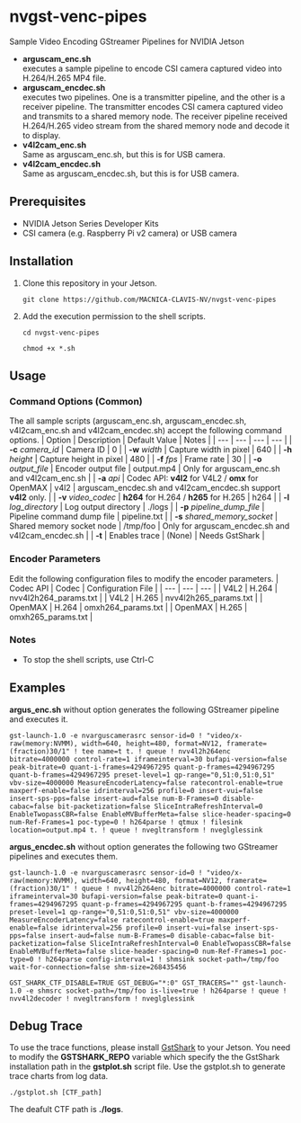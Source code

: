 # nvgst-venc-pipes
Sample Video Encoding GStreamer Pipelines for NVIDIA Jetson

- **arguscam_enc.sh**<br>
    executes a sample pipeline to encode CSI camera captured video into H.264/H.265 MP4 file.
- **arguscam_encdec.sh**<br>
    executes two pipelines. One is a transmitter pipeline, and the other is a receiver pipeline. The transmitter encodes CSI camera captured video and transmits to a shared memory node. The receiver pipeline received H.264/H.265 video stream from the shared memory node and decode it to display.
- **v4l2cam_enc.sh**<br>
    Same as arguscam_enc.sh, but this is for USB camera.
- **v4l2cam_encdec.sh**<br>
    Same as arguscam_encdec.sh, but this is for USB camera.

## Prerequisites
- NVIDIA Jetson Series Developer Kits
- CSI camera (e.g. Raspberry Pi v2 camera) or USB camera

## Installation
1. Clone this repository in your Jetson.
    ```
    git clone https://github.com/MACNICA-CLAVIS-NV/nvgst-venc-pipes
    ```
1. Add the execution permission to the shell scripts.
    ```
    cd nvgst-venc-pipes
    ```
    ```
    chmod +x *.sh
    ```
    
## Usage

### Command Options (Common)
The all sample scripts (arguscam_enc.sh, arguscam_encdec.sh, v4l2cam_enc.sh and v4l2cam_encdec.sh) accept the following command options.
| Option | Description | Default Value | Notes |
| --- | --- | --- | --- |
| **-c** *camera_id* | Camera ID | 0 |
| **-w** *width* | Capture width in pixel | 640 |
| **-h** *height* | Capture height in pixel | 480 |
| **-f** *fps* | Frame rate | 30 |
| **-o** *output_file* | Encoder output file | output.mp4 | Only for arguscam_enc.sh  and v4l2cam_enc.sh |
| **-a** *api* | Codec API: **v4l2** for V4L2 / **omx** for OpenMAX | v4l2 | arguscam_encdec.sh and v4l2cam_encdec.sh support **v4l2** only. |
| **-v** *video_codec* | **h264** for H.264 / **h265** for H.265 | h264 |
| **-l** *log_directory* | Log output directory | ./logs |
| **-p** *pipeline_dump_file* | Pipeline command dump file | pipeline.txt |
| **-s** *shared_memory_socket* | Shared memory socket node | /tmp/foo | Only for arguscam_encdec.sh and v4l2cam_encdec.sh |
| **-t** | Enables trace | (None) | Needs GstShark |

### Encoder Parameters
Edit the following configuration files to modify the encoder parameters.
| Codec API | Codec | Configuration File |
| --- | --- | --- |
| V4L2 | H.264 | nvv4l2h264_params.txt |
| V4L2 | H.265 | nvv4l2h265_params.txt |
| OpenMAX | H.264 | omxh264_params.txt |
| OpenMAX | H.265 | omxh265_params.txt |

### Notes
- To stop the shell scripts, use Ctrl-C

## Examples

**argus_enc.sh** without option generates the following GStreamer pipeline and executes it.
```
gst-launch-1.0 -e nvarguscamerasrc sensor-id=0 ! "video/x-raw(memory:NVMM), width=640, height=480, format=NV12, framerate=(fraction)30/1" ! tee name=t t. ! queue ! nvv4l2h264enc bitrate=4000000 control-rate=1 iframeinterval=30 bufapi-version=false peak-bitrate=0 quant-i-frames=4294967295 quant-p-frames=4294967295 quant-b-frames=4294967295 preset-level=1 qp-range="0,51:0,51:0,51" vbv-size=4000000 MeasureEncoderLatency=false ratecontrol-enable=true maxperf-enable=false idrinterval=256 profile=0 insert-vui=false insert-sps-pps=false insert-aud=false num-B-Frames=0 disable-cabac=false bit-packetization=false SliceIntraRefreshInterval=0 EnableTwopassCBR=false EnableMVBufferMeta=false slice-header-spacing=0 num-Ref-Frames=1 poc-type=0 ! h264parse ! qtmux ! filesink location=output.mp4 t. ! queue ! nvegltransform ! nveglglessink
```
**argus_encdec.sh** without option generates the following two GStreamer pipelines and executes them.
```
gst-launch-1.0 -e nvarguscamerasrc sensor-id=0 ! "video/x-raw(memory:NVMM), width=640, height=480, format=NV12, framerate=(fraction)30/1" ! queue ! nvv4l2h264enc bitrate=4000000 control-rate=1 iframeinterval=30 bufapi-version=false peak-bitrate=0 quant-i-frames=4294967295 quant-p-frames=4294967295 quant-b-frames=4294967295 preset-level=1 qp-range="0,51:0,51:0,51" vbv-size=4000000 MeasureEncoderLatency=false ratecontrol-enable=true maxperf-enable=false idrinterval=256 profile=0 insert-vui=false insert-sps-pps=false insert-aud=false num-B-Frames=0 disable-cabac=false bit-packetization=false SliceIntraRefreshInterval=0 EnableTwopassCBR=false EnableMVBufferMeta=false slice-header-spacing=0 num-Ref-Frames=1 poc-type=0 ! h264parse config-interval=1 ! shmsink socket-path=/tmp/foo wait-for-connection=false shm-size=268435456
```
```
GST_SHARK_CTF_DISABLE=TRUE GST_DEBUG="*:0" GST_TRACERS="" gst-launch-1.0 -e shmsrc socket-path=/tmp/foo is-live=true ! h264parse ! queue ! nvv4l2decoder ! nvegltransform ! nveglglessink
```

## Debug Trace
To use the trace functions, please install [GstShark](https://developer.ridgerun.com/wiki/index.php?title=GstShark) to your Jetson. You need to modify the **GSTSHARK_REPO** variable which specify the the GstShark installation path in the **gstplot.sh** script file. Use the gstplot.sh to generate trace charts from log data.

```
./gstplot.sh [CTF_path]
```

The deafult CTF path is **./logs**.
